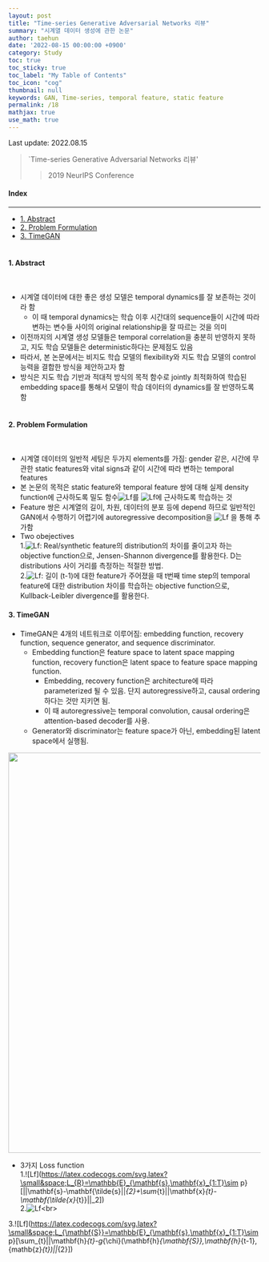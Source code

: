 ```yaml
---
layout: post
title: "Time-series Generative Adversarial Networks 리뷰"
summary: "시계열 데이터 생성에 관한 논문"
author: taehun
date: '2022-08-15 00:00:00 +0900'
category: Study
toc: true
toc_sticky: true
toc_label: "My Table of Contents"
toc_icon: "cog"
thumbnail: null
keywords: GAN, Time-series, temporal feature, static feature
permalink: /18
mathjax: true
use_math: true
---
```


Last update: 2022.08.15<br>

> `Time-series Generative Adversarial Networks 리뷰'<br>
> > 2019 NeurIPS Conference

#### Index
---

- [1. Abstract](#1-abstract)
- [2. Problem Formulation](#2-problem-formulation)
- [3. TimeGAN](#3-timegan)<br><br>

#### **1. Abstract**
  
<br>

- 시계열 데이터에 대한 좋은 생성 모델은 temporal dynamics를 잘 보존하는 것이라 함
  - 이 때 temporal dynamics는 학습 이후 시간대의 sequence들이 시간에 따라 변하는 변수들 사이의 original relationship을 잘 따르는 것을 의미
- 이전까지의 시계열 생성 모델들은 temporal correlation을 충분히 반영하지 못하고, 지도 학습 모델들은 deterministic하다는 문제점도 있음
- 따라서, 본 논문에서는 비지도 학습 모델의 flexibility와 지도 학습 모델의 control 능력을 결합한 방식을 제안하고자 함
- 방식은 지도 학습 기반과 적대적 방식의 목적 함수로 jointly 최적화하여 학습된 embedding space를 통해서 모델이 학습 데이터의 dynamics를 잘 반영하도록 함<br><br>

#### **2. Problem Formulation**

<br>

- 시계열 데이터의 일반적 세팅은 두가지 elements를 가짐: gender 같은, 시간에 무관한 static features와 vital signs과 같이 시간에 따라 변하는 temporal features
- 본 논문의 목적은 static feature와 temporal feature 쌍에 대해 실제 density function에 근사하도록 밀도 함수![Lf](https://latex.codecogs.com/svg.latex?\small&space;\hat{p}(\mathbf{S},\mathbf{X}_{1:T}))를 ![Lf](https://latex.codecogs.com/svg.latex?\small&space;p(\mathbf{S},\mathbf{X}_{1:T}))에 근사하도록 학습하는 것
- Feature 쌍은 시계열의 길이, 차원, 데이터의 분포 등에 depend 하므로 일반적인 GAN에서 수행하기 어렵기에 autoregressive decomposition을 
![Lf](https://latex.codecogs.com/svg.latex?\small&space;p(\mathbf{S},\mathbf{X}_{1:T})=p(\mathbf{S})\prod&space;_{t}p(\mathbf{X_{t}}|\mathbf{S},\mathbf{X_{1:t-1}})) 을 통해 추가함
- Two obejectives<br>
1.![Lf](https://latex.codecogs.com/svg.latex?\small&space;\underset{\hat{p}}{min}D(p(\mathbf{S},\mathbf{X_{1:T})||\hat{p}(\mathbf{S},\mathbf{X_{1:T}))): Real/synthetic feature의 distribution의 차이를 줄이고자 하는 objective function으로, Jensen-Shannon divergence를 활용한다. D는 distributions 사이 거리를 측정하는 적절한 방법.<br>
2.![Lf](https://latex.codecogs.com/svg.latex?\small&space;\underset{\hat{p}}{min}D(p(\mathbf{X_{t}}|\mathbf{S},\mathbf{X_{1:T})||\hat{p}(\mathbf{X_{t}}|\mathbf{S},\mathbf{X_{1:T}))): 길이 (t-1)에 대한 feature가 주어졌을 때 t번째 time step의 temporal feature에 대한 distribution 차이를 학습하는 objective function으로, Kullback-Leibler divergence를 활용한다.<br>

#### **3. TimeGAN**

- TimeGAN은 4개의 네트워크로 이루어짐: embedding function, recovery function, sequence generator, and sequence discriminator.
  - Embedding function은 feature space to latent space mapping function, recovery function은 latent space to feature space mapping function.
    - Embedding, recovery function은 architecture에 따라 parameterized 될 수 있음. 단지 autoregressive하고, causal ordering 하다는 것만 지키면 됨.
    - 이 때 autoregressive는 temporal convolution, causal ordering은 attention-based decoder를 사용.
  - Generator와 discriminator는 feature space가 아닌, embedding된 latent space에서 실행됨.

<p align="center">
  <img src="https://user-images.githubusercontent.com/86653075/184839646-f7cee316-ffea-4cb4-a1f5-46f473f49ba8.png" width="800" height="auto">
</p>

- 3가지 Loss function<br>
1.![Lf](https://latex.codecogs.com/svg.latex?\small&space;L_{R}=\mathbb{E}_{\mathbf{s},\mathbf{x}_{1:T}\sim p}[||\mathbf{s}-\mathbf{\tilde{s}||_{2}+\sum_{t}||\mathbf{x}_{t}-\mathbf{\tilde{x}_{t}}||_2])<br>
2.![Lf](https://latex.codecogs.com/svg.latex?\small&space;L_{U}=\mathbb{E}_{\mathbf{s},\mathbf{x}_{1:T}\sim&space;p}[logy_{\mathbf{S}}&plus;\sum_{t}log{y_{t}}]&plus;\mathbb{E}_{\mathbf{s},\mathbf{x}_{1:T}\sim&space;\hat{p}}[log(1-\hat{p}_{\mathbf{S}})&plus;\sum_{t}log(1-\hat{y}_{t})])<br>

3.![Lf](https://latex.codecogs.com/svg.latex?\small&space;L_{\mathbf{S}}=\mathbb{E}_{\mathbf{s},\mathbf{x}_{1:T}\sim p}[\sum_{t}||\mathbf{h}_{t}-g_{\chi}(\mathbf{h}_{\mathbf{S}},\mathbf{h}_{t-1},{mathb{z}_{t})||_{2}])

